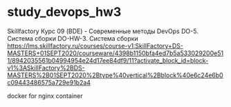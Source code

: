 # study_devops_hw3
Skillfactory  Курс 09 (BDE) - Современные методы DevOps DO-5. Система сборки DO-HW-3. Система сборки
https://lms.skillfactory.ru/courses/course-v1:SkillFactory+DS-MASTERS+01SEPT2020/courseware/4398b1150bfa4ed7b5a533029200e511/8942035561b04994954e24d17ee84df9/11?activate_block_id=block-v1%3ASkillFactory%2BDS-MASTERS%2B01SEPT2020%2Btype%40vertical%2Bblock%40e6c24e6b0c09443486575a729e91b2a4

docker for nginx container
